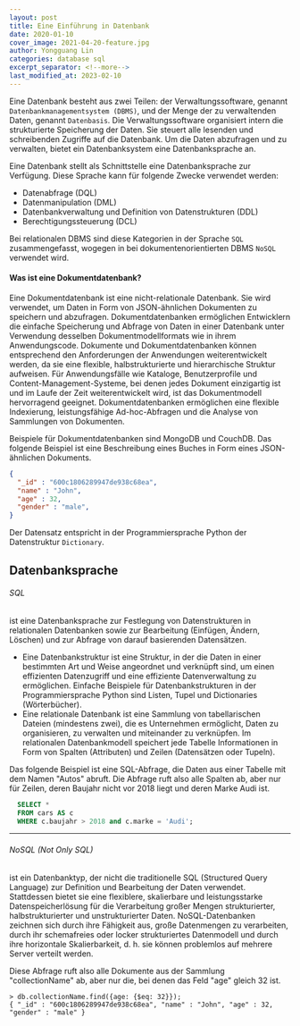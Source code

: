 ```yaml
---
layout: post
title: Eine Einführung in Datenbank
date: 2020-01-10
cover_image: 2021-04-20-feature.jpg
author: Yongguang Lin
categories: database sql
excerpt_separator: <!--more-->
last_modified_at: 2023-02-10
---
```


Eine Datenbank besteht aus zwei Teilen: der Verwaltungssoftware, genannt `Datenbankmanagementsystem (DBMS)`, und der Menge der zu verwaltenden Daten, genannt `Datenbasis`.
Die Verwaltungssoftware organisiert intern die strukturierte Speicherung der Daten. Sie steuert alle lesenden und schreibenden Zugriffe auf die Datenbank. Um die Daten abzufragen und zu verwalten, bietet ein Datenbanksystem eine Datenbanksprache an.

<!--more-->
Eine Datenbank stellt als Schnittstelle eine Datenbanksprache zur Verfügung. Diese Sprache kann für folgende Zwecke verwendet werden:
- Datenabfrage (DQL)
- Datenmanipulation (DML)
- Datenbankverwaltung und Definition von Datenstrukturen (DDL)
- Berechtigungssteuerung (DCL)

Bei relationalen DBMS sind diese Kategorien in der Sprache `SQL` zusammengefasst, wogegen in bei dokumentenorientierten DBMS `NoSQL` verwendet wird.

#### Was ist eine Dokumentdatenbank?
Eine Dokumentdatenbank ist eine nicht-relationale Datenbank. Sie wird verwendet, um Daten in Form von JSON-ähnlichen Dokumenten zu speichern und abzufragen. Dokumentdatenbanken ermöglichen Entwicklern die einfache Speicherung und Abfrage von Daten in einer Datenbank unter Verwendung desselben Dokumentmodellformats wie in ihrem Anwendungscode. Dokumente und Dokumentdatenbanken können entsprechend den Anforderungen der Anwendungen weiterentwickelt werden, da sie eine flexible, halbstrukturierte und hierarchische Struktur aufweisen. Für Anwendungsfälle wie Kataloge, Benutzerprofile und Content-Management-Systeme, bei denen jedes Dokument einzigartig ist und im Laufe der Zeit weiterentwickelt wird, ist das Dokumentmodell hervorragend geeignet. Dokumentdatenbanken ermöglichen eine flexible Indexierung, leistungsfähige Ad-hoc-Abfragen und die Analyse von Sammlungen von Dokumenten.

Beispiele für Dokumentdatenbanken sind MongoDB und CouchDB.
Das folgende Beispiel ist eine Beschreibung eines Buches in Form eines JSON-ähnlichen Dokuments.
```json
{
  "_id" : "600c1806289947de938c68ea",
  "name" : "John",
  "age" : 32,
  "gender" : "male",
}
```
Der Datensatz entspricht in der Programmiersprache Python der Datenstruktur `Dictionary`.

## Datenbanksprache
###### SQL
ist eine Datenbanksprache zur Festlegung von Datenstrukturen in relationalen Datenbanken sowie zur Bearbeitung (Einfügen, Ändern, Löschen) und zur Abfrage von darauf basierenden Datensätzen.
- Eine Datenbankstruktur ist eine Struktur, in der die Daten in einer bestimmten Art und Weise angeordnet und verknüpft sind, um einen effizienten Datenzugriff und eine effiziente Datenverwaltung zu ermöglichen. Einfache Beispiele für Datenbankstrukturen in der Programmiersprache Python sind Listen, Tupel und Dictionaries (Wörterbücher).
- Eine relationale Datenbank ist eine Sammlung von tabellarischen Dateien (mindestens zwei), die es Unternehmen ermöglicht, Daten zu organisieren, zu verwalten und miteinander zu verknüpfen. Im relationalen Datenbankmodell speichert jede Tabelle Informationen in Form von Spalten (Attributen) und Zeilen (Datensätzen oder Tupeln).

Das folgende Beispiel ist eine SQL-Abfrage, die Daten aus einer Tabelle mit dem Namen "Autos" abruft. Die Abfrage ruft also alle Spalten ab, aber nur für Zeilen, deren Baujahr nicht vor 2018 liegt und deren Marke Audi ist.
```sql
  SELECT * 
  FROM cars AS c 
  WHERE c.baujahr > 2018 and c.marke = 'Audi';
```
---
###### NoSQL (Not Only SQL) 
ist ein Datenbanktyp, der nicht die traditionelle SQL (Structured Query Language) zur Definition und Bearbeitung der Daten verwendet. Stattdessen bietet sie eine flexiblere, skalierbare und leistungsstarke Datenspeicherlösung für die Verarbeitung großer Mengen strukturierter, halbstrukturierter und unstrukturierter Daten. NoSQL-Datenbanken zeichnen sich durch ihre Fähigkeit aus, große Datenmengen zu verarbeiten, durch ihr schemafreies oder locker strukturiertes Datenmodell und durch ihre horizontale Skalierbarkeit, d. h. sie können problemlos auf mehrere Server verteilt werden.

Diese Abfrage ruft also alle Dokumente aus der Sammlung "collectionName" ab, aber nur die, bei denen das Feld "age" gleich 32 ist.
```nosql
> db.collectionName.find({age: {$eq: 32}});
{ "_id" : "600c1806289947de938c68ea", "name" : "John", "age" : 32, "gender" : "male" }
```